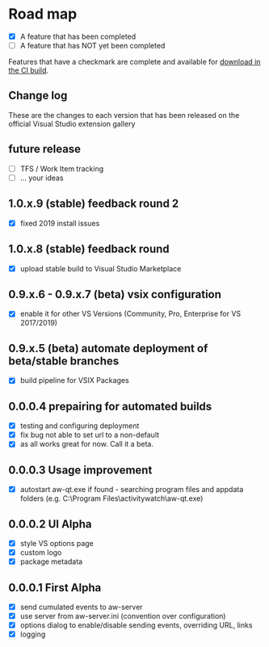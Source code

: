 # Road map

- [x] A feature that has been completed
- [ ] A feature that has NOT yet been completed

Features that have a checkmark are complete and available for
[download in the CI build](http://vsixgallery.com/extension/ActivityWatchVS.ea6d1160-0387-4c74-9caf-1f9fcabf5ea5/).

## Change log

These are the changes to each version that has been released
on the official Visual Studio extension gallery

## future release

- [ ] TFS / Work Item tracking
- [ ] ... your ideas

## 1.0.x.9 (stable) feedback round 2

- [x] fixed 2019 install issues

## 1.0.x.8 (stable) feedback round

- [x] upload stable build to Visual Studio Marketplace

## 0.9.x.6 - 0.9.x.7 (beta) vsix configuration

- [x] enable it for other VS Versions (Community, Pro, Enterprise for VS 2017/2019)

## 0.9.x.5 (beta) automate deployment of beta/stable branches

- [x] build pipeline for VSIX Packages

## 0.0.0.4 prepairing for automated builds

- [x] testing and configuring deployment
- [x] fix bug not able to set url to a non-default
- [x] as all works great for now. Call it a beta.

## 0.0.0.3 Usage improvement

- [x] autostart aw-qt.exe if found - searching program files and appdata folders 
  (e.g. C:\Program Files\activitywatch\aw-qt.exe)

## 0.0.0.2 UI Alpha

- [x] style VS options page
- [x] custom logo
- [x] package metadata

## 0.0.0.1 First Alpha

- [x] send cumulated events to aw-server
- [x] use server from aw-server.ini (convention over configuration)
- [x] options dialog to enable/disable sending events, overriding URL, links
- [x] logging